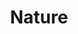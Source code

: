 ---
templateKey: collection
title: Nature
image: ../../images/nature/mini.jpg
images:
    - image: ../../images/nature/mini.jpg
    - image: ../../images/nature/bahvaria.jpg
    - image: ../../images/nature/cambodia.jpg
    - image: ../../images/nature/peak-one.jpg
    - image: ../../images/nature/indep.jpg
    - image: ../../images/nature/indonesia.jpg
    - image: ../../images/nature/wanaka.jpg
---